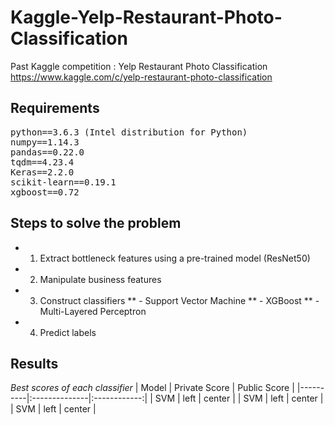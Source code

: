 # Kaggle-Yelp-Restaurant-Photo-Classification
Past Kaggle competition : Yelp Restaurant Photo Classification  
https://www.kaggle.com/c/yelp-restaurant-photo-classification

## Requirements
<pre>
python==3.6.3 (Intel distribution for Python)
numpy==1.14.3
pandas==0.22.0
tqdm==4.23.4
Keras==2.2.0
scikit-learn==0.19.1
xgboost==0.72
</pre>

## Steps to solve the problem
* 1. Extract bottleneck features using a pre-trained model (ResNet50)
* 2. Manipulate business features
* 3. Construct classifiers
** - Support Vector Machine
** - XGBoost
** - Multi-Layered Perceptron
* 4. Predict labels

## Results
*Best scores of each classifier*
| Model    | Private Score | Public Score | 
|----------|:--------------|:------------:|
| SVM      | left          | center       |
| SVM      | left          | center       |
| SVM      | left          | center       |
